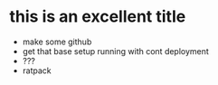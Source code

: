 # this is an excellent title

* make some github
* get that base setup running with cont deployment
* ???
* ratpack
